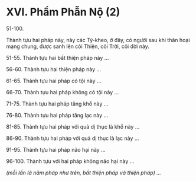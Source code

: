 # XVI. Phẩm Phẫn Nộ (2)

51-100.

Thành tựu hai pháp này, này các Tỷ-kheo, ở đây, có người sau khi thân hoại mạng chung, được sanh lên
cõi Thiện, cõi Trời, cõi đời này.

<!--pg-->
51-55. Thành tựu hai bất thiện pháp này ...

<!--pg-->
56-60. Thành tựu hai thiện pháp này ...

<!--pg-->
61-65. Thành tựu hai pháp có tội này ...

<!--pg-->
66-70. Thành tựu hai pháp không có tội này ...

<!--pg-->
71-75. Thành tựu hai pháp tăng khổ này ...

<!--pg-->
76-80. Thành tựu hai pháp tăng lạc này ...

<!--pg-->
81-85. Thành tựu hai pháp với quả dị thục là khổ này ...

<!--pg-->
86-90. Thành tựu hai pháp với quả dị thục là lạc này ...

<!--pg-->
91-95. Thành tựu hai pháp não hại này ...

<!--pg-->
96-100. Thành tựu với hai pháp không não hại này ...

_(mỗi lần là năm pháp như trên, bất thiện pháp và thiện pháp) ..._

